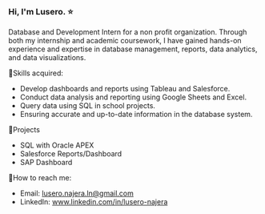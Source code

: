 ### Hi, I'm Lusero. ⭐

Database and Development Intern for a non profit organization. Through both my internship and academic coursework, I have gained hands-on experience and expertise in database management, reports, data analytics, and data visualizations.

💠Skills acquired: 
  - Develop dashboards and reports using Tableau and Salesforce.
  - Conduct data analysis and reporting using Google Sheets and Excel.
  - Query data using SQL in school projects.
  - Ensuring accurate and up-to-date information in the database system.

💠Projects
  - SQL with Oracle APEX 
  - Salesforce Reports/Dashboard
  - SAP Dashboard

💠How to reach me:
  - Email: lusero.najera.ln@gmail.com
  - LinkedIn: www.linkedin.com/in/lusero-najera
    
